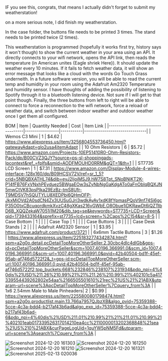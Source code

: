 IF you see this, congrats, that means I actually didn't forget to submit my weatherstation!

on a more serious note, I did finish my weatherstation.

In the case folder, the buttons file needs to be printed 3 times. The stand needs to be printed twice (2 times). 

This weatherstation is programmed (hopefully it works first try, history says it won't though) to show the current weather in your area using an API. It directly connects to your wifi network, opens the API link, then reads the temperature (in American unites {Eagle shriek Here}). It should update the weather every 10 minutes. If it fails to fetch weather data, it will show an error message that looks like a cloud with the words Go Touch Grass underneith. In a future software version, you will be able to read the current temp and humidity in your room using the Adafruit Am2320 Temperature and humidity sensor. I have thoughts of adding the possibility of listening to Spotify through it to a bluetooth listening device. Not sure if I will get to that point though. Finally, the three buttons from left to right will be able to connect to force a reconnection to the wifi network, force a reload of weather data, and switch between indoor weather and outdoor weather once I get them all configured.



BOM
| Item                              | Quantity Needed | Cost      | Item Link                     |
|-----------------------------------|-----------------|-----------|-------------------------------|
| Wemos C3 Mini                     | 1               | $4.62     | https://www.aliexpress.us/item/3256804553736450.html?gatewayAdapt=glo2usa4itemAdapt |
| 10 Ohm Resistors                  | 6               | $5.72     | https://www.amazon.com/Projects-10EP51410R0-Ohm-Resistors-Pack/dp/B00CVZ3QJY?source=ps-sl-shoppingads-lpcontext&ref_=fplfs&smid=AODFMOUHD0RRM&gQT=1&th=1 |
| ST7735 LCD Screen                 | 1               | $7.31     | https://www.amazon.com/Display-Module-4-wires-interface-128x160/dp/B09HCSV72V/ref=sr_1_5?crid=5NBQBXATHL74&dib=eyJ2IjoiMSJ9.hW7S8Tpt_SNoBNjKT2K-P14fFB76FxVNxhPEyduez5BWgaEOw3sZyNbNgGaKdgATo0aFnObIqBQXJN5mwCtVK83psPIka29EzBz-tmS8Ufr-T9MDSV7hSQUTYLU8XEDPbi6QHmOFP-JkxMiOVd2A0sdCN4Zx3UUSuGJri3wdkAyAv1xdK8fYpmasPQoV9nf74Si6gcP35O0txCBcuqordkmkXvzC48gXKas216vGWbE.O8Obue1iDKRawDt6iQZTtbD6B_XQQZekaW7051i1M20&dib_tag=se&keywords=ST7735+LCD+Screen&qid=1739433164&sprefix=st7735+lcd+screen+%2Caps%2C154&sr=8-5 |
| Case Bottom                       | 1               |           |                               |
| Case Top                          | 1               |           |                               |
| Case Buttons                      | 3               |           |                               |
| Case Desk Stands                  | 2               |           |                               |
| Adafruit AM2320 Sensor            | 1               | $3.95     | https://www.adafruit.com/product/3721 |
| 6x6mm Tactile Buttons             | 3               | $1.26    | https://www.aliexpress.us/item/2251832774342874.html?spm=a2g0o.detail.pcDetailTopMoreOtherSeller.2.30cbc4dIc4dIGb&gps-id=pcDetailTopMoreOtherSeller&scm=1007.40196.366991.0&scm_id=1007.40196.366991.0&scm-url=1007.40196.366991.0&pvid=42b40504-bd1f-45ef-95ab-af746d5722f2&_t=gps-id:pcDetailTopMoreOtherSeller,scm-url:1007.40196.366991.0,pvid:42b40504-bd1f-45ef-95ab-af746d5722f2,tpp_buckets:668%232846%238107%231934&pdp_npi=4%40dis%21USD%211.26%210.99%21%21%211.26%210.99%21%402101c5a417339554439262802e54aa%2166505501610%21rec%21US%21%21ABX&utparam-url=scene%3ApcDetailTopMoreOtherSeller%7Cquery_from%3A |
| 1x6 2.54mm Male to Male Pinheaders| 2               |  $0.99    | https://www.aliexpress.us/item/2255800801798474.html?spm=a2g0o.productlist.main.13.766a7957QJbzXB&algo_pvid=75359388-5cce-4c3a-bdd4-b217af43b6ad&algo_exp_id=75359388-5cce-4c3a-bdd4-b217af43b6ad-6&pdp_npi=4%40dis%21USD%211.01%210.99%21%21%211.01%210.99%21%402101eab017339526317014210ea4cc%2110000013202368848%21sea%21US%210%21ABX&curPageLogUid=1quYW5pNM5Fd&utparam-url=scene%3Asearch%7Cquery_from%3A |

![Screenshot 2024-12-20 161303](https://github.com/user-attachments/assets/f371bd06-e74d-4f4e-8329-4afab93cf559)
![Screenshot 2024-12-20 161250](https://github.com/user-attachments/assets/f739387e-a804-429b-83a1-18d89d161c9b)
![Screenshot 2024-12-20 161210](https://github.com/user-attachments/assets/743d1cf7-3984-45be-8957-a01d4fac4dc6)
![Screenshot 2024-12-20 161321](https://github.com/user-attachments/assets/56704104-19eb-484b-b6d2-00cb3bf123eb)
![Screenshot 2025-02-13 020036](https://github.com/user-attachments/assets/84a5382e-9f04-4208-9c32-01c59bac09d9)

